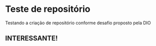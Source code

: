 # Teste de repositório
Testando a criação de repositório conforme desafio proposto pela DIO

## INTERESSANTE!
